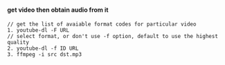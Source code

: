 #### get video then obtain audio from it
```
// get the list of avaiable format codes for particular video
1. youtube-dl -F URL
// select format, or don't use -f option, default to use the highest quality
2. youtube-dl -f ID URL 
3. ffmpeg -i src dst.mp3